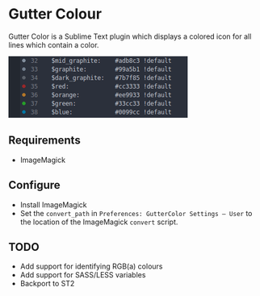 # Gutter Colour

Gutter Color is a Sublime Text plugin which displays a colored icon for all lines which contain a color.

![GutterColor](screenshot.png)

## Requirements

* ImageMagick

## Configure

* Install ImageMagick
* Set the `convert_path` in `Preferences: GutterColor Settings – User` to the location of the ImageMagick `convert` script.


## TODO

* Add support for identifying RGB(a) colours
* Add support for SASS/LESS variables
* Backport to ST2
